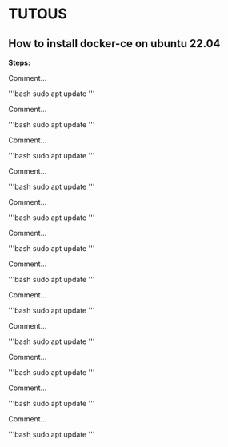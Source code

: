 # TUTOUS

<h2> How to install docker-ce on ubuntu 22.04 </h2>

<b>Steps: </b>

Comment...

'''bash
sudo apt update
'''


Comment...

'''bash
sudo apt update
'''


Comment...

'''bash
sudo apt update
'''


Comment...

'''bash
sudo apt update
'''


Comment...

'''bash
sudo apt update
'''


Comment...

'''bash
sudo apt update
'''


Comment...

'''bash
sudo apt update
'''


Comment...

'''bash
sudo apt update
'''


Comment...

'''bash
sudo apt update
'''


Comment...

'''bash
sudo apt update
'''


Comment...

'''bash
sudo apt update
'''


Comment...

'''bash
sudo apt update
'''
